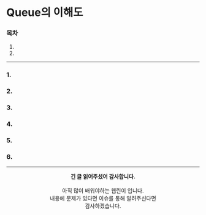 # Queue의 이해도
### 목차
1. []()
2. []()  
  
---
### 1.

### 2.

### 3.

### 4.

### 5.

### 6.

---
<div align="center">
  <b>긴 글 읽어주셨어 감사합니다.</b><br/><br/>
  아직 많이 배워야하는 웹린이 입니다.<br/>
  내용에 문제가 있다면 이슈를 통해 알려주신다면 <br>
  감사하겠습니다.
</div>
